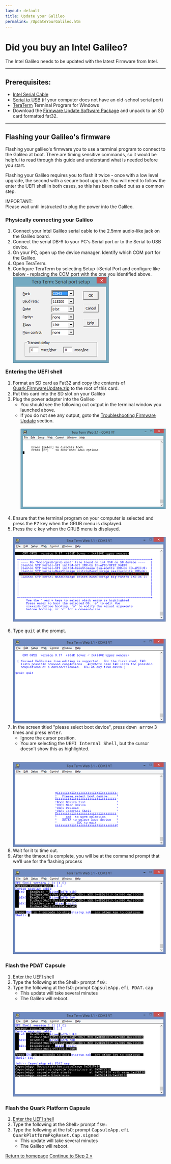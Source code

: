 ```yaml
---
layout: default
title: Update your Galileo
permalink: /UpdateYourGalileo.htm
---
```


<div class="container">
  <h1>Did you buy an Intel Galileo?</h1>
  The Intel Galileo needs to be updated with the latest Firmware from Intel.
  <hr/>
  <h2> Prerequisites: </h2>
  <ul>
    <li>
      <a href="http://www.amazon.com/gp/product/B004IY4L86/ref=oh_details_o05_s00_i00">Intel Serial Cable</a>
    </li>
    <li>
      <a href="http://www.amazon.com/dp/B00425S1H8?psc=1">Serial to USB</a> (if your computer does not have an old-school serial port)
    </li>
    <li>
      <a href="http://ttssh2.sourceforge.jp/index.html.en">TeraTerm</a> Terminal Program for Windows
    </li>
    <li>
      Download the <a href="<placeholder>">Firmware Update Software Package</a> and unpack to an SD card formatted fat32.
    </li>
  </ul>
  <hr/>

  <h2>Flashing your Galileo's firmware</h2>
  <p>Flashing your galileo's firmware you to use a terminal program to connect to the Galileo at boot. There are timing sensitive commands, so it would be helpful to read through this guide and understand what is needed before you start.</p>
  <p>Flashing your Galileo requires you to flash it twice - once with a low level upgrade, the second with a secure boot upgrade. You will need to follow the enter the UEFI shell in both cases, so this has been called out as a common step.</p>
  <div class="panel panel-danger">
    <div class="panel-heading">IMPORTANT:</div>
    <div class="panel-body">Please wait until instructed to plug the power into the Galileo.</div>
  </div>
  <h3>Physically connecting your Galileo</h3>
  <ol>
    <li>Connect your Intel Galileo serial cable to the 2.5mm audio-like jack on the Galileo board.</li>
    <li>Connect the serial DB-9 to your PC's Serial port or to the Serial to USB device.</li>
    <li>On your PC, open up the device manager. Identify which COM port for the Galileo.</li>
    <li>Open TeraTerm.</li>
    <li>
      Configure TeraTerm by selecting Setup->Serial Port and configure like below - replacing the COM port with the one you identified above. <br/><img src="images\TeraTermSetup.png"/>
    </li>
  </ol>
  <a name="EnterUEFIShell">
    <h3 style="padding-top: 60px; margin-top: -60px;">Entering the UEFI shell</h3>
  </a>
  <ol>
    <li>
      Format an SD card as Fat32 and copy the contents of <a href="<placeholder>">Quark.FirmwareUpdate.zip</a> to the root of this card.
    </li>
    <li>Put this card into the SD slot on your Galileo</li>
    <li>
      Plug the power adapter into the Galileo
      <ul>
        <li>You should see the following out output in the terminal window you launched above. </li>
        <li>
          If you do not see any output, goto the <a href="TroubleShooting.htm">Troubleshooting Firmware Update</a> section. <br/><br/><img src="images\TermBootScreen1.png"/><br/><br/>
        </li>
      </ul>
    </li>
    <li>
      Ensure that the terminal program on your computer is selected and press the <kbd>F7</kbd> key when the GRUB menu is displayed.
    </li>
    <li>
      Press the <kbd>c</kbd> key when the GRUB menu is displayed.<br/><br/><img src="images\TermBootScreen2.png"/><br/><br/>
    </li>
    <li>
      Type <kbd>quit</kbd> at the prompt.<br/><br/><img src="images\TermBootScreen3.png"/><br/>
    </li>
    <li>
      In the screen titled "please select boot device", press <kbd>down arrow</kbd> 3 times and press <kbd>enter</kbd>.
      <ul>
        <li>Ignore the cursor position.</li>
        <li>
          You are selecting the <kbd>UEFI Internal Shell</kbd>, but the cursor doesn’t show this as highlighted.
        </li>
      </ul>
      <br/><br/><img src="images\TermBootScreen4.png"/><br/>
    </li>
    <li>Wait for it to time out.</li>
    <li>
      After the timeout is complete, you will be at the command prompt that we’ll use for the flashing process<br/><br/><img src="images\TermBootScreen5.png"/>
    </li>
  </ol>
  <h3>Flash the PDAT Capsule</h3>
  <ol>
    <li>
      <a href="#EnterUEFIShell">Enter the UEFI shell</a>
    </li>
    <li>
      Type the following at the Shell> prompt <kbd>fs0:</kbd>
    </li>
    <li>
      Type the following at the fs0: prompt <kbd>CapsuleApp.efi PDAT.cap</kbd>
      <ul>
        <li>This update will take several minutes</li>
        <li>The Galileo will reboot.</li>
      </ul>
      <br/><br/><img src="images\TermBootScreen6.png"/>
    </li>
  </ol>
  <h3>Flash the Quark Platform Capsule</h3>
  <ol>
    <li>
      <a href="#EnterUEFIShell">Enter the UEFI shell</a>
    </li>
    <li>
      Type the following at the Shell> prompt <kbd>fs0:</kbd>
    </li>
    <li>
      Type the following at the fs0: prompt <kbd>CapsuleApp.efi QuarkPlatformPkgReset.Cap.signed</kbd>
      <ul>
        <li>This update will take several minutes</li>
        <li>The Galileo will reboot.</li>
      </ul>
    </li>
  </ol>
  
  <a class="btn btn-default" href="index.htm" role="button">Return to homepage</a>
  <a class="btn btn-default" href="SetupPC.htm" role="button">Continue to Step 2 &raquo;</a>

